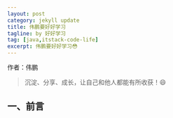 ```yaml
---
layout: post
category: jekyll update
title: 伟鹏要好好学习
tagline: by 好好学习
tag: [java,itstack-code-life]
excerpt: 伟鹏要好好学习😳
---
```


作者：伟鹏

> 沉淀、分享、成长，让自己和他人都能有所收获！😄

## 一、前言
